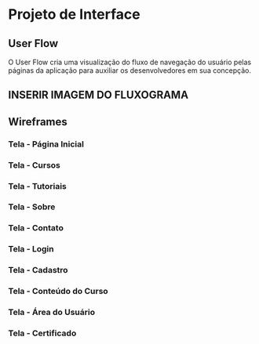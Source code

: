 
# Projeto de Interface

## User Flow

O User Flow cria uma visualização do fluxo de navegação do usuário pelas páginas da aplicação para auxiliar os desenvolvedores em sua concepção.

## INSERIR IMAGEM DO FLUXOGRAMA 

## Wireframes

### Tela - Página Inicial

### Tela - Cursos

### Tela - Tutoriais

### Tela - Sobre

### Tela - Contato

### Tela - Login

### Tela - Cadastro

### Tela - Conteúdo do Curso

### Tela - Área do Usuário

### Tela - Certificado


